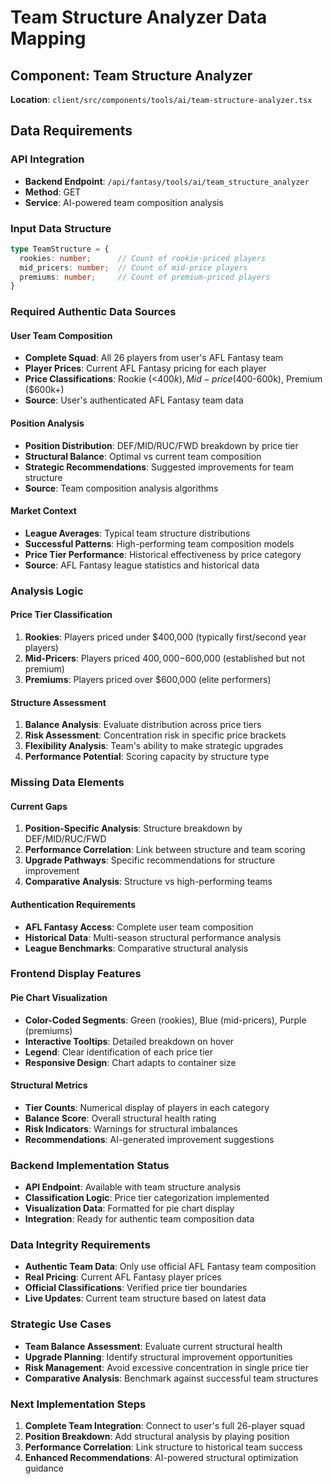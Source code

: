 # Team Structure Analyzer Data Mapping

## Component: Team Structure Analyzer
**Location**: `client/src/components/tools/ai/team-structure-analyzer.tsx`

## Data Requirements

### API Integration
- **Backend Endpoint**: `/api/fantasy/tools/ai/team_structure_analyzer`
- **Method**: GET
- **Service**: AI-powered team composition analysis

### Input Data Structure
```typescript
type TeamStructure = {
  rookies: number;      // Count of rookie-priced players
  mid_pricers: number;  // Count of mid-price players
  premiums: number;     // Count of premium-priced players
}
```

### Required Authentic Data Sources

#### User Team Composition
- **Complete Squad**: All 26 players from user's AFL Fantasy team
- **Player Prices**: Current AFL Fantasy pricing for each player
- **Price Classifications**: Rookie (<$400k), Mid-price ($400-600k), Premium ($600k+)
- **Source**: User's authenticated AFL Fantasy team data

#### Position Analysis
- **Position Distribution**: DEF/MID/RUC/FWD breakdown by price tier
- **Structural Balance**: Optimal vs current team composition
- **Strategic Recommendations**: Suggested improvements for team structure
- **Source**: Team composition analysis algorithms

#### Market Context
- **League Averages**: Typical team structure distributions
- **Successful Patterns**: High-performing team composition models
- **Price Tier Performance**: Historical effectiveness by price category
- **Source**: AFL Fantasy league statistics and historical data

### Analysis Logic

#### Price Tier Classification
1. **Rookies**: Players priced under $400,000 (typically first/second year players)
2. **Mid-Pricers**: Players priced $400,000-$600,000 (established but not premium)
3. **Premiums**: Players priced over $600,000 (elite performers)

#### Structure Assessment
1. **Balance Analysis**: Evaluate distribution across price tiers
2. **Risk Assessment**: Concentration risk in specific price brackets
3. **Flexibility Analysis**: Team's ability to make strategic upgrades
4. **Performance Potential**: Scoring capacity by structure type

### Missing Data Elements

#### Current Gaps
1. **Position-Specific Analysis**: Structure breakdown by DEF/MID/RUC/FWD
2. **Performance Correlation**: Link between structure and team scoring
3. **Upgrade Pathways**: Specific recommendations for structure improvement
4. **Comparative Analysis**: Structure vs high-performing teams

#### Authentication Requirements
- **AFL Fantasy Access**: Complete user team composition
- **Historical Data**: Multi-season structural performance analysis
- **League Benchmarks**: Comparative structural analysis

### Frontend Display Features

#### Pie Chart Visualization
- **Color-Coded Segments**: Green (rookies), Blue (mid-pricers), Purple (premiums)
- **Interactive Tooltips**: Detailed breakdown on hover
- **Legend**: Clear identification of each price tier
- **Responsive Design**: Chart adapts to container size

#### Structural Metrics
- **Tier Counts**: Numerical display of players in each category
- **Balance Score**: Overall structural health rating
- **Risk Indicators**: Warnings for structural imbalances
- **Recommendations**: AI-generated improvement suggestions

### Backend Implementation Status
- **API Endpoint**: Available with team structure analysis
- **Classification Logic**: Price tier categorization implemented
- **Visualization Data**: Formatted for pie chart display
- **Integration**: Ready for authentic team composition data

### Data Integrity Requirements
- **Authentic Team Data**: Only use official AFL Fantasy team composition
- **Real Pricing**: Current AFL Fantasy player prices
- **Official Classifications**: Verified price tier boundaries
- **Live Updates**: Current team structure based on latest data

### Strategic Use Cases
- **Team Balance Assessment**: Evaluate current structural health
- **Upgrade Planning**: Identify structural improvement opportunities
- **Risk Management**: Avoid excessive concentration in single price tier
- **Comparative Analysis**: Benchmark against successful team structures

### Next Implementation Steps
1. **Complete Team Integration**: Connect to user's full 26-player squad
2. **Position Breakdown**: Add structural analysis by playing position
3. **Performance Correlation**: Link structure to historical team success
4. **Enhanced Recommendations**: AI-powered structural optimization guidance